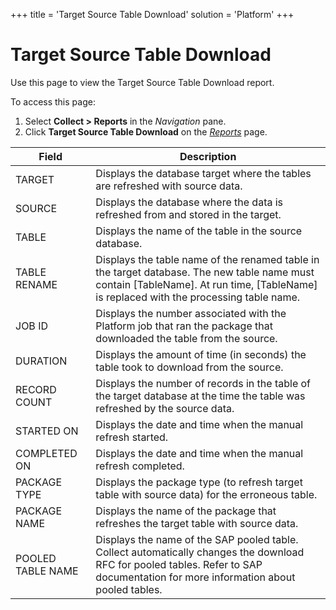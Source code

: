 +++
title = 'Target Source Table Download'
solution = 'Platform'
+++

# Target Source Table Download

<div class="use">

Use this page to view the Target Source Table Download report.

</div>

To access this page:

1.  Select <span style="font-weight: bold;">Collect \> Reports</span> in
    the <span style="font-style: italic;">Navigation</span> pane.
2.  Click <span style="font-weight: bold;">Target Source Table
    Download</span> on the *[Reports](Reports.htm)*
page.

| Field             | Description                                                                                                                                                                                |
| ----------------- | ------------------------------------------------------------------------------------------------------------------------------------------------------------------------------------------ |
| TARGET            | Displays the database target where the tables are refreshed with source data.                                                                                                              |
| SOURCE            | Displays the database where the data is refreshed from and stored in the target.                                                                                                           |
| TABLE             | Displays the name of the table in the source database.                                                                                                                                     |
| TABLE RENAME      | Displays the table name of the renamed table in the target database. The new table name must contain \[TableName\]. At run time, \[TableName\] is replaced with the processing table name. |
| JOB ID            | Displays the number associated with the Platform job that ran the package that downloaded the table from the source.                                                                       |
| DURATION          | Displays the amount of time (in seconds) the table took to download from the source.                                                                                                       |
| RECORD COUNT      | Displays the number of records in the table of the target database at the time the table was refreshed by the source data.                                                                 |
| STARTED ON        | Displays the date and time when the manual refresh started.                                                                                                                                |
| COMPLETED ON      | Displays the date and time when the manual refresh completed.                                                                                                                              |
| PACKAGE TYPE      | Displays the package type (to refresh target table with source data) for the erroneous table.                                                                                              |
| PACKAGE NAME      | Displays the name of the package that refreshes the target table with source data.                                                                                                         |
| POOLED TABLE NAME | Displays the name of the SAP pooled table. Collect automatically changes the download RFC for pooled tables. Refer to SAP documentation for more information about pooled tables.          |
